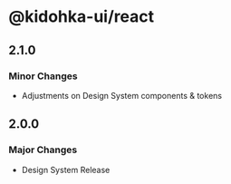 # @kidohka-ui/react

## 2.1.0

### Minor Changes

- Adjustments on Design System components & tokens

## 2.0.0

### Major Changes

- Design System Release
